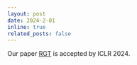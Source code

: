 ```yaml
---
layout: post
date: 2024-2-01
inline: true
related_posts: false
---
```


Our paper [RGT](https://arxiv.org/abs/2303.06373) is accepted by ICLR 2024.


